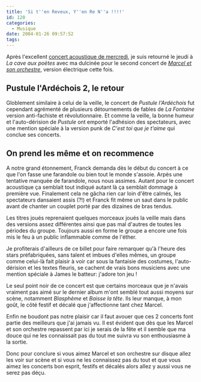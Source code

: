 ```yaml
---
title: 'Si t''en Reveux, Y''en Re N''a !!!!'
id: 120
categories:
  - Musique
date: 2004-01-26 09:57:52
tags:
---
```


Après l'excellent [concert acoustique de mercredi](/blog/2004/01/22/98-DebrancheMarcel), je suis retourné le jeudi à _La cave aux poètes_ avec ma dulcinée pour le second concert de _[Marcel et son orchestre](http://www.marceletsonorchestre.com/ "Site officiel de Marcel et son orchestre")_, version électrique cette fois.

## Pustule l'Ardéchois 2, le retour

Globlement similaire à celui de la veille, le concert de _Pustule l'Ardéchois_ fut cependant agrémenté de plusieurs détournements de fables de _La Fontaine_ version anti-fachiste et révolutionnaire. Et comme la veille, la bonne humeur et l'auto-dérision de _Pustule_ ont emporté l'adhésion des spectateurs, avec une mention spéciale à la version punk de _C'est toi que je t'aime_ qui conclue ses concerts.

## On prend les même et on recommence

A notre grand étonnement, Franck demanda dès le début du concert à ce que l'on fasse une farandole ou bien tout le monde s'assoie. Arpès une tentative manquée de farandole, nous nous assimes. Autant pour le concert acoustique ça semblait tout indiqué autant là ça semblait dommage à première vue. Finalement cela ne gâcha rien car loin d'être calmés, les spectateurs dansaient assis (?!) et Franck fit même un saut dans le public avant de chanter un couplet porté par des dizaines de bras tendus.

Les titres joués reprenaient quelques morceaux joués la veille mais dans des versions assez différentes ainsi que pas mal d'autres de toutes les périodes du groupe. Toujours aussi en forme le groupe a encore une fois mis le feu à un public inflammable comme de l'éther.

Je profiterais d'ailleurs de ce billet pour faire remarquer qu'à l'heure des stars préfabriquées, sans talent et imbues d'elles mêmes, un groupe comme celui-là fait plaisir à voir car sous la fantaisie des costumes, l'auto-dérision et les textes fleuris, se cachent de vrais bons musiciens avec une mention spéciale à James le batteur: j'adore ton jeu !

Le seul point noir de ce concert est que certains morceaux que je n'avais vraiment pas aimé sur le dernier album m'ont semblé tout aussi moyens sur scène, notamment _Blasphème_ et _Baisse la tête_. Ils leur manque, à mon goût, le côté festif et décalé que j'affectionne tant chez Marcel.

Enfin ne boudont pas notre plaisir car il faut avouer que ces 2 concerts font partie des meilleurs que j'ai jamais vu. Il est évident que dès que les Marcel et son orchestre repassent par ici je serais de la fête et il semble que ma douce qui ne les connaissait pas du tout me suivra vu son enthousiasme à la sortie.

Donc pour conclure si vous aimez Marcel et son orchestre sur disque allez les voir sur scène et si vous ne les connaissez pas du tout et que vous aimez les concerts bon esprit, festifs et décalés alors allez y aussi vous ne serez pas déçu.
